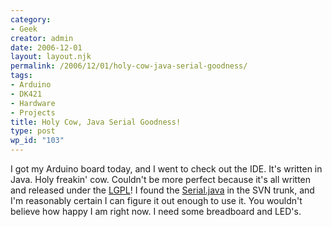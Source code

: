 ```yaml
---
category:
- Geek
creator: admin
date: 2006-12-01
layout: layout.njk
permalink: /2006/12/01/holy-cow-java-serial-goodness/
tags:
- Arduino
- DK421
- Hardware
- Projects
title: Holy Cow, Java Serial Goodness!
type: post
wp_id: "103"
---
```


I got my Arduino board today, and I went to check out the IDE.  It's written in Java.  Holy freakin' cow.  Couldn't be more perfect because it's all written and released under the [LGPL](http://en.wikipedia.org/wiki/GNU_Lesser_General_Public_License)!  I found the [Serial.java](http://svn.berlios.de/viewcvs/arduino/trunk/app/Serial.java?view=markup) in the SVN trunk, and I'm reasonably certain I can figure it out enough to use it.  You wouldn't believe how happy I am right now.  I need some breadboard and LED's.
